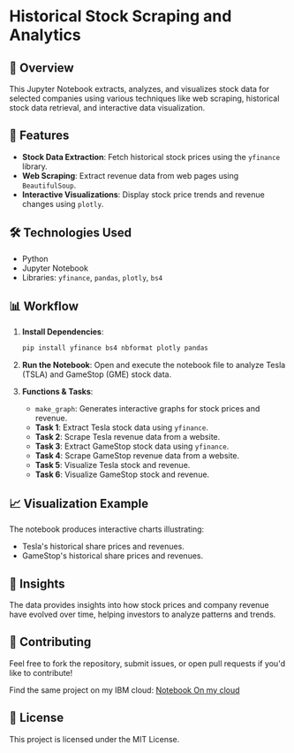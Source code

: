 # Historical Stock Scraping and Analytics

## 📖 Overview
This Jupyter Notebook extracts, analyzes, and visualizes stock data for selected companies using various techniques like web scraping, historical stock data retrieval, and interactive data visualization.

## 🚀 Features
- **Stock Data Extraction**: Fetch historical stock prices using the `yfinance` library.
- **Web Scraping**: Extract revenue data from web pages using `BeautifulSoup`.
- **Interactive Visualizations**: Display stock price trends and revenue changes using `plotly`.

## 🛠️ Technologies Used
- Python
- Jupyter Notebook
- Libraries: `yfinance`, `pandas`, `plotly`, `bs4`

## 📊 Workflow
1. **Install Dependencies**:
    ```bash
    pip install yfinance bs4 nbformat plotly pandas
    ```

2. **Run the Notebook**:
    Open and execute the notebook file to analyze Tesla (TSLA) and GameStop (GME) stock data.

3. **Functions & Tasks**:
    - `make_graph`: Generates interactive graphs for stock prices and revenue.
    - **Task 1**: Extract Tesla stock data using `yfinance`.
    - **Task 2**: Scrape Tesla revenue data from a website.
    - **Task 3**: Extract GameStop stock data using `yfinance`.
    - **Task 4**: Scrape GameStop revenue data from a website.
    - **Task 5**: Visualize Tesla stock and revenue.
    - **Task 6**: Visualize GameStop stock and revenue.

## 📈 Visualization Example
The notebook produces interactive charts illustrating:
- Tesla's historical share prices and revenues.
- GameStop's historical share prices and revenues.

## 🧠 Insights
The data provides insights into how stock prices and company revenue have evolved over time, helping investors to analyze patterns and trends.

## 🤝 Contributing
Feel free to fork the repository, submit issues, or open pull requests if you'd like to contribute!

Find the same project on my IBM cloud: [Notebook On my cloud](https://dataplatform.cloud.ibm.com/analytics/notebooks/v2/9108ceea-e53d-4bf9-bf57-4cb860d9bbc4/view?access_token=895eeedf24cfd1483f5ed0195945f63055f77a42ed94811ad42ba45697101d28&context=cpdaas)

## 📄 License
This project is licensed under the MIT License.
